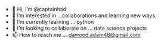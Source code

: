 - 👋 Hi, I’m @captainhad
- 👀 I’m interested in ...collaborations and learning new ways
- 🌱 I’m currently learning ... python 
- 💞️ I’m looking to collaborate on ... data science projects
- 📫 How to reach me ... dawood.adam48@gmail.com

<!---
captainhad/captainhad is a ✨ special ✨ repository because its `README.md` (this file) appears on your GitHub profile.
You can click the Preview link to take a look at your changes.
--->
